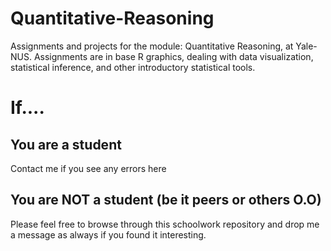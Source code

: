 # Quantitative-Reasoning

Assignments and projects for the module: Quantitative Reasoning, at Yale-NUS. Assignments are in base R graphics, dealing with data visualization, statistical inference, and other introductory statistical tools.

# If....

## You are a student
Contact me if you see any errors here

## You are NOT a student (be it peers or others O.O)
Please feel free to browse through this schoolwork repository and drop me a message as always if you found it interesting.
